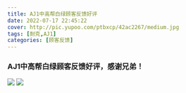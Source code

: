 ```yaml
---
title: AJ1中高帮白绿顾客反馈好评
date: 2022-07-17 22:45:22
cover: http://pic.yupoo.com/ptbxcp/42ac2267/medium.jpg
tags: [耐克,AJ1]
categories: [顾客反馈]
---
```


###  AJ1中高帮白绿顾客反馈好评，感谢兄弟！
![](http://pic.yupoo.com/ptbxcp/6d2bdb1e/135026bf.png)
![](http://pic.yupoo.com/ptbxcp/42ac2267/e4f9fd8e.jpg)
